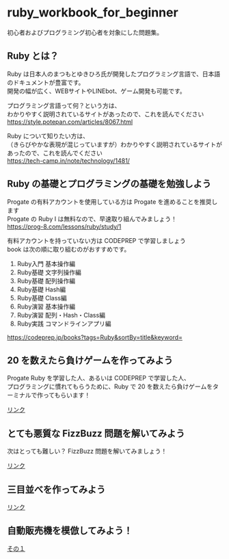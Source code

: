 # ruby_workbook_for_beginner
初心者およびプログラミング初心者を対象にした問題集。

## Ruby とは？
Ruby は日本人のまつもとゆきひろ氏が開発したプログラミング言語で、日本語のドキュメントが豊富です。  
開発の幅が広く、WEBサイトやLINEbot、ゲーム開発も可能です。

プログラミング言語って何？という方は、  
わかりやすく説明されているサイトがあったので、これを読んでください  
https://style.potepan.com/articles/8067.html

Ruby について知りたい方は、  
（きらびやかな表現が混じっていますが）わかりやすく説明されているサイトがあったので、これを読んでください  
https://tech-camp.in/note/technology/1481/

## Ruby の基礎とプログラミングの基礎を勉強しよう
Progate の有料アカウントを使用している方は Progate を進めることを推奨します  
Progate の Ruby I は無料なので、早速取り組んでみましょう！  
https://prog-8.com/lessons/ruby/study/1

有料アカウントを持っていない方は CODEPREP で学習しましょう  
book は次の順に取り組むのがおすすめです。

1. Ruby入門 基本操作編
2. Ruby基礎 文字列操作編
3. Ruby基礎 配列操作編
4. Ruby基礎 Hash編
5. Ruby基礎 Class編
6. Ruby演習 基本操作編
7. Ruby演習 配列・Hash・Class編
8. Ruby実践 コマンドラインアプリ編

https://codeprep.jp/books?tags=Ruby&sortBy=title&keyword=

## 20 を数えたら負けゲームを作ってみよう
Progate Ruby を学習した人、あるいは CODEPREP で学習した人、  
プログラミングに慣れてもらうために、Ruby で 20 を数えたら負けゲームをターミナルで作ってもらいます！

[リンク](./20_count_game.md)

## とても悪質な FizzBuzz 問題を解いてみよう
次はとっても難しい？ FizzBuzz 問題を解いてみましょう！

[リンク](./malicious_fizzbuzz.md)

## 三目並べを作ってみよう

[リンク](./marubatu_game.md)

## 自動販売機を模倣してみよう！

[その１](./vending_machine/vending_machine_1.md)
